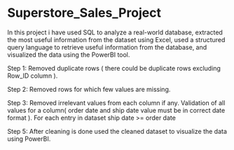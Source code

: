 # Superstore_Sales_Project
In this project i have used SQL to analyze a real-world database,  extracted the most useful information from the dataset using Excel,  used a structured query language to retrieve useful information from the database, and visualized the data using the PowerBI tool.

Step 1: Removed duplicate rows ( there could be duplicate rows excluding Row_ID column ).

Step 2: Removed rows for which few values are missing.

Step 3: Removed irrelevant values from each column if any. Validation of all values for a column( order date and ship date value must be in correct date format ). For each entry in dataset ship date >= order date

Step 5: After cleaning is done used the cleaned dataset to visualize the data using PowerBI.
